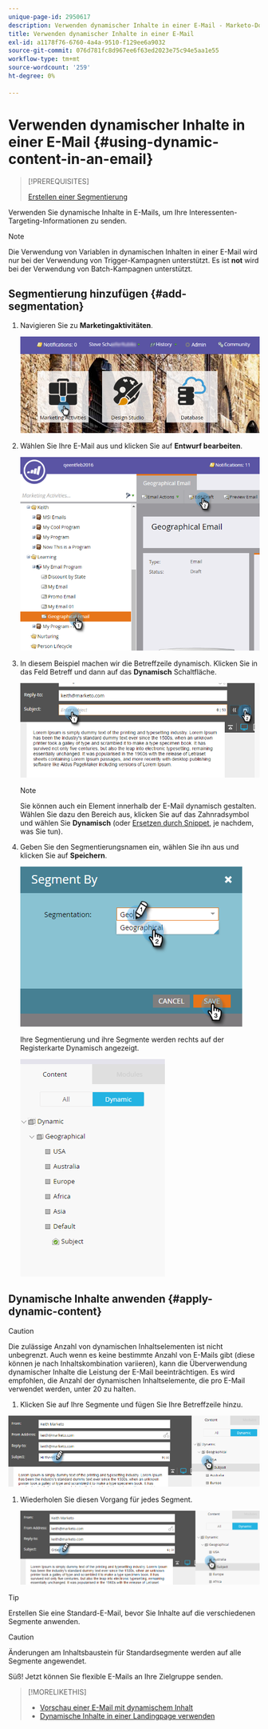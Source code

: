 ```yaml
---
unique-page-id: 2950617
description: Verwenden dynamischer Inhalte in einer E-Mail - Marketo-Dokumente - Produktdokumentation
title: Verwenden dynamischer Inhalte in einer E-Mail
exl-id: a1178f76-6760-4a4a-9510-f129ee6a9032
source-git-commit: 076d781fc8d967ee6f63ed2023e75c94e5aa1e55
workflow-type: tm+mt
source-wordcount: '259'
ht-degree: 0%

---
```


# Verwenden dynamischer Inhalte in einer E-Mail {#using-dynamic-content-in-an-email}

>[!PREREQUISITES]
>
>[Erstellen einer Segmentierung](/help/marketo/product-docs/personalization/segmentation-and-snippets/segmentation/create-a-segmentation.md)

Verwenden Sie dynamische Inhalte in E-Mails, um Ihre Interessenten-Targeting-Informationen zu senden.

>[!NOTE]
>
>Die Verwendung von Variablen in dynamischen Inhalten in einer E-Mail wird nur bei der Verwendung von Trigger-Kampagnen unterstützt. Es ist **not** wird bei der Verwendung von Batch-Kampagnen unterstützt.

## Segmentierung hinzufügen {#add-segmentation}

1. Navigieren Sie zu **Marketingaktivitäten**.

   ![](assets/login-marketing-activities.png)

1. Wählen Sie Ihre E-Mail aus und klicken Sie auf **Entwurf bearbeiten**.

   ![](assets/1.2.png)

1. In diesem Beispiel machen wir die Betreffzeile dynamisch. Klicken Sie in das Feld Betreff und dann auf das **Dynamisch** Schaltfläche.

   ![](assets/1.3.png)

   >[!NOTE]
   >
   >Sie können auch ein Element innerhalb der E-Mail dynamisch gestalten. Wählen Sie dazu den Bereich aus, klicken Sie auf das Zahnradsymbol und wählen Sie **Dynamisch** (oder [Ersetzen durch Snippet](/help/marketo/product-docs/personalization/segmentation-and-snippets/snippets/create-a-snippet.md), je nachdem, was Sie tun).

1. Geben Sie den Segmentierungsnamen ein, wählen Sie ihn aus und klicken Sie auf **Speichern**.

   ![](assets/1.4.png)

   Ihre Segmentierung und ihre Segmente werden rechts auf der Registerkarte Dynamisch angezeigt.

   ![](assets/1.5.png)

## Dynamische Inhalte anwenden {#apply-dynamic-content}

>[!CAUTION]
>
>Die zulässige Anzahl von dynamischen Inhaltselementen ist nicht unbegrenzt. Auch wenn es keine bestimmte Anzahl von E-Mails gibt (diese können je nach Inhaltskombination variieren), kann die Überverwendung dynamischer Inhalte die Leistung der E-Mail beeinträchtigen. Es wird empfohlen, die Anzahl der dynamischen Inhaltselemente, die pro E-Mail verwendet werden, unter 20 zu halten.

1. Klicken Sie auf Ihre Segmente und fügen Sie Ihre Betreffzeile hinzu.

![](assets/2.1.png)

1. Wiederholen Sie diesen Vorgang für jedes Segment.

   ![](assets/2.2.png)

>[!TIP]
>
>Erstellen Sie eine Standard-E-Mail, bevor Sie Inhalte auf die verschiedenen Segmente anwenden.

>[!CAUTION]
>
>Änderungen am Inhaltsbaustein für Standardsegmente werden auf alle Segmente angewendet.

Süß! Jetzt können Sie flexible E-Mails an Ihre Zielgruppe senden.

>[!MORELIKETHIS]
>
>* [Vorschau einer E-Mail mit dynamischem Inhalt](/help/marketo/product-docs/email-marketing/general/functions-in-the-editor/preview-an-email-with-dynamic-content.md)
>* [Dynamische Inhalte in einer Landingpage verwenden](/help/marketo/product-docs/demand-generation/landing-pages/free-form-landing-pages/use-dynamic-content-in-a-free-form-landing-page.md)


